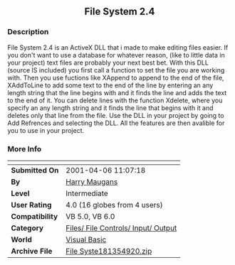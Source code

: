 ﻿<div align="center">

## File System 2\.4


</div>

### Description

File System 2.4 is an ActiveX DLL that i made to make editing files easier. If you don't want to use a database for whatever reason, (like to little data in your project) text files are probably your next best bet. With this DLL (source IS included) you first call a function to set the file you are working with. Then you use fuctions like XAppend to append to the end of the file, XAddToLine to add some text to the end of the line by entering an any length string that the line begins with and it finds the line and adds the text to the end of it. You can delete lines with the function Xdelete, where you specify an any length string and it finds the line that begins with it and deletes only that line from the file. Use the DLL in your project by going to Add Refrences and selecting the DLL. All the features are then avalible for you to use in your project.
 
### More Info
 


<span>             |<span>
---                |---
**Submitted On**   |2001-04-06 11:07:18
**By**             |[Harry Maugans](https://github.com/Planet-Source-Code/PSCIndex/blob/master/ByAuthor/harry-maugans.md)
**Level**          |Intermediate
**User Rating**    |4.0 (16 globes from 4 users)
**Compatibility**  |VB 5\.0, VB 6\.0
**Category**       |[Files/ File Controls/ Input/ Output](https://github.com/Planet-Source-Code/PSCIndex/blob/master/ByCategory/files-file-controls-input-output__1-3.md)
**World**          |[Visual Basic](https://github.com/Planet-Source-Code/PSCIndex/blob/master/ByWorld/visual-basic.md)
**Archive File**   |[File Syste181354920\.zip](https://github.com/Planet-Source-Code/harry-maugans-file-system-2-4__1-22189/archive/master.zip)









